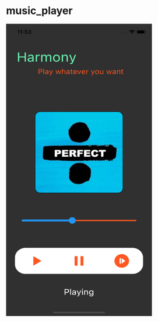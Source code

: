 # music_player

<img src="https://github.com/imrishuroy/Images/blob/main/Simulator Screen Shot - iPhone 11 - 2020-11-08 at 11.53.16.png" width="400" height="800"/>
